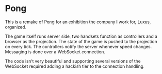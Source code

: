 # Pong

This is a remake of Pong for an exhibition the company I work for, Luxus, organized.

The game itself runs server side, two handsets function as controllers and a browser as the projection. The state of the game is pushed to the projection on every tick. The controllers notify the server whenever speed changes. Messaging is done over a WebSocket connection.

The code isn't very beautiful and supporting several versions of the WebSocket required adding a hackish tier to the connection handling.
